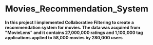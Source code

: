 # Movies_Recommendation_System
  
#### In this project I implemented Collaborative Filtering to create a recommendation system for movies. The data was acquired from "MovieLens" and it contains 27,000,000 ratings and 1,100,000 tag applications applied to 58,000 movies by 280,000 users
